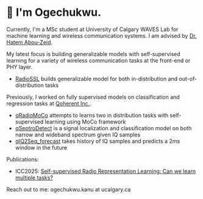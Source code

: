 # 👋 I'm Ogechukwu.

Currently, I'm a MSc student at University of Calgary WAVES Lab for machine learning and wireless communication systems. I am advised by [Dr. Hatem Abou-Zeid](https://profiles.ucalgary.ca/hatem-abou-zeid).

My latest focus is building generalizable models with self-supervised learning for a variety of wireless communication tasks at the front-end or PHY layer.

- [RadioSSL](https://github.com/AllisonOge/RadioSSL) builds generalizable model for both in-distribution and out-of-distribution tasks

Previously, I worked on fully supervised models on classification and regression tasks at [Qoherent Inc.](https://qoherent.ai/).

- [qRadioMoCo](https://github.com/Qoherent-WAVESLAB/qRadioMoCo) attempts to learns two in distribution tasks with self-supervised learning using MoCo framework
- [qSeptroDetect](https://github.com/Qoherent-WAVESLAB/qSpectroDetect) is a signal localization and classification model on both narrow and wideband spectrum given IQ samples
- [qIQ2Seq_forecast](https://github.com/Qoherent-WAVESLAB/qIQ2Seq_forecast) takes history of IQ samples and predicts a 2ms window in the future

Publications:

- ICC2025: [Self-supervised Radio Representation Learning: Can we learn multiple tasks?](http://arxiv.org/abs/2509.03077)

Reach out to me: ogechukwu.kanu at ucalgary.ca
